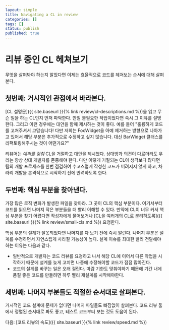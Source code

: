 ```yaml
---
layout: simple
title: Navigating a CL in review
categories: []
tags: []
status: publish
published: true
---
```


# 리뷰 중인 CL 헤쳐보기

무엇을 살펴봐야 하는지 알았다면 이제는 효율적으로 코드를 헤쳐보는 순서에 대해 살펴본다.

## 첫번째: 거시적인 관점에서 바라본다.
[CL 설명문]({{ site.baseurl }}{% link review/cl-descriptions.md %})을 읽고 무슨 일을 하는 CL인지 먼저 파악한다. 만일 불필요한 작업이었다면 즉시 그 이유를 설명한다. 그리고 이런 경우에는 대안을 함께 제시하는 것이 좋다. 예를 들어 "훌륭하게 코드를 고쳐주셔서 고맙습니다! 다만 저희는 FooWidget을 아예 제거하는 방향으로 나아가고 있어서 해당 부분은 추가적으로 수정하고 싶지 않습니다. 대신 BarWidget 클래스를 리팩토링해주시는 것이 어떤가요?"

리뷰어는 *예의를 갖춰* CL을 거절하고 대안을 제시했다. 상대방과 의견이 다르더라도 우리는 항상 상대 개발자를 존중해야 한다. 다만 이렇게 거절되는 CL이 생각보다 많다면 팀의 개발 프로세스를 한번 점검하여 수고스럽게 작성한 코드가 버려지지 않게 하고, 차라리 개발을 본격적으로 시작하기 전에 반려하도록 한다.

## 두번째: 핵심 부분을 찾아낸다.
가장 많은 로직 변화가 발생한 파일을 찾아라. 그 곳이 CL의 핵심 부분이다. 여기서부터 코드를 읽으면 나머지 작은 부분들을 더 빨리 이해할 수 있다. 만약에 CL이 너무 커서 핵심 부분을 찾기 어렵다면 작성자에게 물어보거나 [CL을 여러개의 CL로 분리하도록]({{ site.baseurl }}{% link review/small-cls.md %}) 요청한다.

핵심 부분의 설계가 잘못되었다면 나머지를 다 보기 전에 즉시 알린다. 나머지 부분은 설계를 수정하면서 자연스럽게 사라질 가능성이 높다. 설계 이슈를 최대한 빨리 전달해야 하는 이유는 다음과 같다.

- 일반적으로 개발자는 코드 리뷰를 요쳥하고 나서 해당 CL에 이어서 다른 작업을 시작하기 때문에 설계를 늦게 고치면 나중에 수정해야할 코드가 점점 많아진다.
- 코드의 설계를 바꾸는 일은 오래 걸린다. 마감 기한도 맞춰야하기 때문에 기간 내에 품질 좋은 코드를 만들려면 하루 빨리 재설계를 시작해야한다.

## 세번째: 나머지 부분들도 적절한 순서대로 살펴본다.
거시적인 코드 설계에 문제가 없다면 나머지 파일들도 빠짐없이 살펴본다. 코드 리뷰 툴에서 정렬된 순서대로 봐도 좋고, 테스트 코드부터 보는 것도 도움이 된다.

다음: [코드 리뷰의 속도]({{ site.baseurl }}{% link review/speed.md %})
